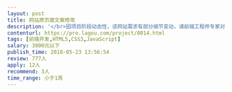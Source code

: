 ```yaml
---                
layout: post       
title: 网站原页面文案修改           
description: '</br>因项目阶段动态性，该网站需求有部分细节变动，请前端工程师专家对文案等内容进行了简单修改，因此故补发项目。</br>'     
contenturl: https://pro.lagou.com/project/8014.html      
tags: [前端开发,HTML5,CSS3,JavaScript]            
salary: 3000元以下          
publish_time: 2018-05-23 13:56:54         
review: 777人                   
apply: 12人                   
recommend: 3人                   
time_range: 小于1周              
---                 
```

